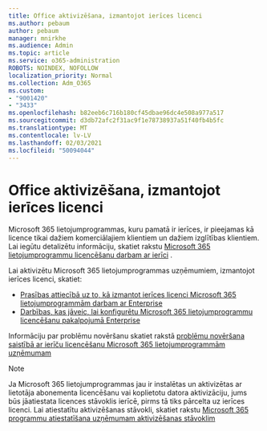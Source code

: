 ```yaml
---
title: Office aktivizēšana, izmantojot ierīces licenci
ms.author: pebaum
author: pebaum
manager: mnirkhe
ms.audience: Admin
ms.topic: article
ms.service: o365-administration
ROBOTS: NOINDEX, NOFOLLOW
localization_priority: Normal
ms.collection: Adm_O365
ms.custom:
- "9001420"
- "3433"
ms.openlocfilehash: b82eeb6c716b180cf45dbae96dc4e508a977a517
ms.sourcegitcommit: d3db72afc2f31ac9f1e78738937a51f40fb4b5fc
ms.translationtype: MT
ms.contentlocale: lv-LV
ms.lasthandoff: 02/03/2021
ms.locfileid: "50094044"
---
```

# <a name="activating-office-using-device-based-licensing"></a>Office aktivizēšana, izmantojot ierīces licenci

Microsoft 365 lietojumprogrammas, kuru pamatā ir ierīces, ir pieejamas kā licence tikai dažiem komerciālajiem klientiem un dažiem izglītības klientiem. Lai iegūtu detalizētu informāciju, skatiet rakstu [Microsoft 365 lietojumprogrammu licencēšanu darbam ar ierīci](https://docs.microsoft.com/deployoffice/device-based-licensing) .

Lai aktivizētu Microsoft 365 lietojumprogrammas uzņēmumiem, izmantojot ierīces licenci, skatiet:

- [Prasības attiecībā uz to, kā izmantot ierīces licenci Microsoft 365 lietojumprogrammām darbam ar Enterprise](https://docs.microsoft.com/deployoffice/device-based-licensing#requirements-for-using-device-based-licensing-for-microsoft-365-apps-for-enterprise)
- [Darbības, kas jāveic, lai konfigurētu Microsoft 365 lietojumprogrammu licencēšanu pakalpojumā Enterprise](https://docs.microsoft.com/deployoffice/device-based-licensing#steps-to-configure-device-based-licensing-for-microsoft-365-apps-for-enterprise)

Informāciju par problēmu novēršanu skatiet rakstā [problēmu novēršana saistībā ar ierīču licencēšanu Microsoft 365 lietojumprogrammām uzņēmumam](https://docs.microsoft.com/deployoffice/device-based-licensing#troubleshoot-device-based-licensing-for-microsoft-365-apps-for-enterprise)

> [!NOTE]
> Ja Microsoft 365 lietojumprogrammas jau ir instalētas un aktivizētas ar lietotāja abonementa licencēšanu vai koplietotu datora aktivizāciju, jums būs jāatiestata licences stāvoklis ierīcē, pirms tā tiks pārcelta uz ierīces licenci. Lai atiestatītu aktivizēšanas stāvokli, skatiet rakstu [Microsoft 365 programmu atiestatīšana uzņēmumam aktivizēšanas stāvoklim](https://docs.microsoft.com/office/troubleshoot/activation/reset-office-365-proplus-activation-state)
